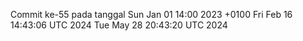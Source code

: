 Commit ke-55 pada tanggal Sun Jan 01 14:00 2023 +0100
Fri Feb 16 14:43:06 UTC 2024
Tue May 28 20:43:20 UTC 2024
